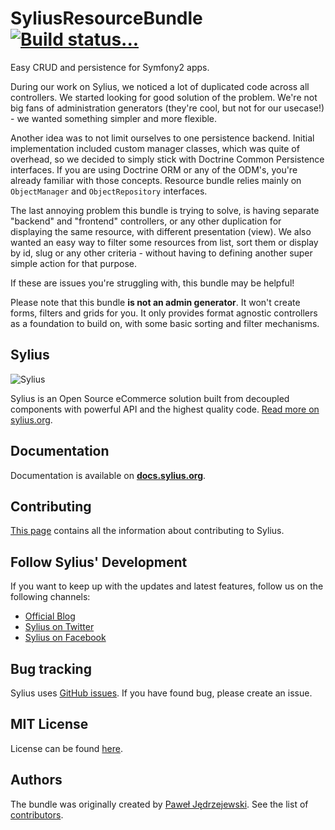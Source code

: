SyliusResourceBundle [![Build status...](https://secure.travis-ci.org/Sylius/SyliusResourceBundle.png?branch=master)](http://travis-ci.org/Sylius/SyliusResourceBundle)
====================

Easy CRUD and persistence for Symfony2 apps.

During our work on Sylius, we noticed a lot of duplicated code across all controllers. We started looking for good solution of the problem.
We're not big fans of administration generators (they're cool, but not for our usecase!) - we wanted something simpler and more flexible.

Another idea was to not limit ourselves to one persistence backend. Initial implementation included custom manager classes, which was quite of overhead, so we decided to simply 
stick with Doctrine Common Persistence interfaces. If you are using Doctrine ORM or any of the ODM's, you're already familiar with those concepts.
Resource bundle relies mainly on `ObjectManager` and `ObjectRepository` interfaces.

The last annoying problem this bundle is trying to solve, is having separate "backend" and "frontend" controllers, or any other duplication for displaying the same resource,
with different presentation (view). We also wanted an easy way to filter some resources from list, sort them or display by id, slug or any other criteria - without having to defining
another super simple action for that purpose.

If these are issues you're struggling with, this bundle may be helpful!

Please note that this bundle **is not an admin generator**. It won't create forms, filters and grids for you. 
It only provides format agnostic controllers as a foundation to build on, with some basic sorting and filter mechanisms.

Sylius
------

![Sylius](http://sylius.org/assets/img/logo.png)

Sylius is an Open Source eCommerce solution built from decoupled components with powerful API and the highest quality code. [Read more on sylius.org](http://sylius.org).

Documentation
-------------

Documentation is available on [**docs.sylius.org**](http://docs.sylius.org/en/latest/components_and_bundles/bundles/SyliusResourceBundle/index.html).

Contributing
------------

[This page](http://docs.sylius.org/en/latest/contributing/index.html) contains all the information about contributing to Sylius.

Follow Sylius' Development
--------------------------

If you want to keep up with the updates and latest features, follow us on the following channels:

* [Official Blog](https://sylius.org/blog)
* [Sylius on Twitter](https://twitter.com/Sylius)
* [Sylius on Facebook](https://facebook.com/SyliusEcommerce)

Bug tracking
------------

Sylius uses [GitHub issues](https://github.com/Sylius/Sylius/issues).
If you have found bug, please create an issue.

MIT License
-----------

License can be found [here](https://github.com/Sylius/Sylius/blob/master/LICENSE).

Authors
-------

The bundle was originally created by [Paweł Jędrzejewski](http://pjedrzejewski.com).
See the list of [contributors](https://github.com/Sylius/Sylius/contributors).
